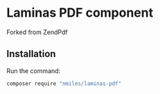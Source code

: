 # Laminas PDF component

Forked from ZendPdf

## Installation
Run the command:

```bash
composer require "nmiles/laminas-pdf"
```


